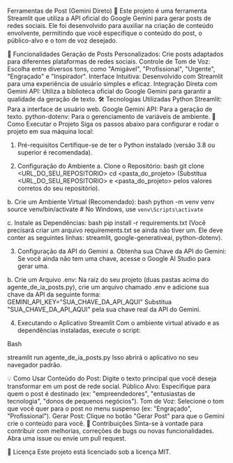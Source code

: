 Ferramentas de Post (Gemini Direto) 🚀
Este projeto é uma ferramenta Streamlit que utiliza a API oficial do Google Gemini para gerar posts de redes sociais. Ele foi desenvolvido para auxiliar na criação de conteúdo envolvente, permitindo que você especifique o conteúdo do post, o público-alvo e o tom de voz desejado.

🌟 Funcionalidades
Geração de Posts Personalizados: Crie posts adaptados para diferentes plataformas de redes sociais.
Controle de Tom de Voz: Escolha entre diversos tons, como "Amigável", "Profissional", "Urgente", "Engraçado" e "Inspirador".
Interface Intuitiva: Desenvolvido com Streamlit para uma experiência de usuário simples e eficaz.
Integração Direta com Gemini API: Utiliza a biblioteca oficial do Google Gemini para garantir a qualidade da geração de texto.
🛠️ Tecnologias Utilizadas
Python
Streamlit: Para a interface de usuário web.
Google Gemini API: Para a geração de texto.
python-dotenv: Para o gerenciamento de variáveis de ambiente.
🚀 Como Executar o Projeto
Siga os passos abaixo para configurar e rodar o projeto em sua máquina local:

1. Pré-requisitos
   Certifique-se de ter o Python instalado (versão 3.8 ou superior é recomendada).

2. Configuração do Ambiente
   a. Clone o Repositório:
   bash git clone <URL_DO_SEU_REPOSITORIO> cd <pasta_do_projeto>
   (Substitua <URL_DO_SEU_REPOSITORIO> e <pasta_do_projeto> pelos valores corretos do seu repositório).

b. Crie um Ambiente Virtual (Recomendado):
bash python -m venv venv source venv/bin/activate # No Windows, use `venv\Scripts\activate`

c. Instale as Dependências:
bash pip install -r requirements.txt
(Você precisará criar um arquivo requirements.txt se ainda não tiver um. Ele deve conter as seguintes linhas: streamlit, google-generativeai, python-dotenv).

3. Configuração da API do Gemini
   a. Obtenha sua Chave da API do Gemini:
   Se você ainda não tem uma chave, acesse o Google AI Studio para gerar uma.

b. Crie um Arquivo .env:
Na raiz do seu projeto (duas pastas acima do agente_de_ia_posts.py), crie um arquivo chamado .env e adicione sua chave da API da seguinte forma:
GEMINI_API_KEY="SUA_CHAVE_DA_API_AQUI"
Substitua "SUA_CHAVE_DA_API_AQUI" pela sua chave real da API do Gemini.

4. Executando o Aplicativo Streamlit
   Com o ambiente virtual ativado e as dependências instaladas, execute o script:

Bash

streamlit run agente_de_ia_posts.py
Isso abrirá o aplicativo no seu navegador padrão.

💡 Como Usar
Conteúdo do Post: Digite o texto principal que você deseja transformar em um post de rede social.
Público Alvo: Especifique para quem o post é destinado (ex: "empreendedores", "entusiastas de tecnologia", "donos de pequenos negócios").
Tom de Voz: Selecione o tom que você quer para o post no menu suspenso (ex: "Engraçado", "Profissional").
Gerar Post: Clique no botão "Gerar Post" para que o Gemini crie o conteúdo para você.
🤝 Contribuições
Sinta-se à vontade para contribuir com melhorias, correções de bugs ou novas funcionalidades. Abra uma issue ou envie um pull request.

📄 Licença
Este projeto está licenciado sob a licença MIT.

